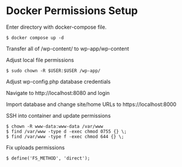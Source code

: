 # Docker Permissions Setup
Enter directory with docker-compose file.

`$ docker compose up -d`

Transfer all of /wp-content/ to wp-app/wp-content

Adjust local file permissions

`$ sudo chown -R $USER:$USER /wp-app/`

Adjust wp-config.php database credentials

Navigate to http://localhost:8080 and login

Import database and change site/home URLs to https://localhost:8000

SSH into container and update permissions
```
$ chown -R www-data:www-data /var/www
$ find /var/www -type d -exec chmod 0755 {} \;
$ find /var/www -type f -exec chmod 644 {} \;
```
Fix uploads permissions

`$ define('FS_METHOD', 'direct');`

